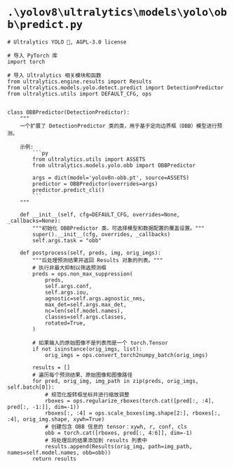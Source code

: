 # `.\yolov8\ultralytics\models\yolo\obb\predict.py`

```
# Ultralytics YOLO 🚀, AGPL-3.0 license

# 导入 PyTorch 库
import torch

# 导入 Ultralytics 相关模块和函数
from ultralytics.engine.results import Results
from ultralytics.models.yolo.detect.predict import DetectionPredictor
from ultralytics.utils import DEFAULT_CFG, ops


class OBBPredictor(DetectionPredictor):
    """
    一个扩展了 DetectionPredictor 类的类，用于基于定向边界框（OBB）模型进行预测。

    示例:
        ```py
        from ultralytics.utils import ASSETS
        from ultralytics.models.yolo.obb import OBBPredictor

        args = dict(model='yolov8n-obb.pt', source=ASSETS)
        predictor = OBBPredictor(overrides=args)
        predictor.predict_cli()
        ```
    """

    def __init__(self, cfg=DEFAULT_CFG, overrides=None, _callbacks=None):
        """初始化 OBBPredictor 类，可选择模型和数据配置的覆盖设置。"""
        super().__init__(cfg, overrides, _callbacks)
        self.args.task = "obb"

    def postprocess(self, preds, img, orig_imgs):
        """后处理预测结果并返回 Results 对象的列表。"""
        # 执行非最大抑制以筛选预测框
        preds = ops.non_max_suppression(
            preds,
            self.args.conf,
            self.args.iou,
            agnostic=self.args.agnostic_nms,
            max_det=self.args.max_det,
            nc=len(self.model.names),
            classes=self.args.classes,
            rotated=True,
        )

        # 如果输入的原始图像不是列表而是一个 torch.Tensor
        if not isinstance(orig_imgs, list):
            orig_imgs = ops.convert_torch2numpy_batch(orig_imgs)

        results = []
        # 遍历每个预测结果、原始图像和图像路径
        for pred, orig_img, img_path in zip(preds, orig_imgs, self.batch[0]):
            # 规范化旋转框坐标并进行缩放调整
            rboxes = ops.regularize_rboxes(torch.cat([pred[:, :4], pred[:, -1:]], dim=-1))
            rboxes[:, :4] = ops.scale_boxes(img.shape[2:], rboxes[:, :4], orig_img.shape, xywh=True)
            # 创建包含 OBB 信息的 tensor：xywh, r, conf, cls
            obb = torch.cat([rboxes, pred[:, 4:6]], dim=-1)
            # 将处理后的结果添加到 results 列表中
            results.append(Results(orig_img, path=img_path, names=self.model.names, obb=obb))
        return results
```